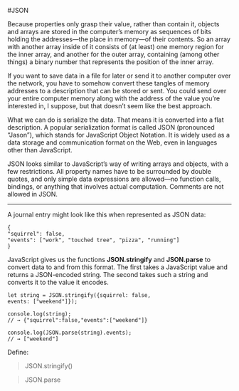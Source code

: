 #JSON

Because properties only grasp their value, rather than contain it, objects and arrays are stored in the computer’s memory as sequences of bits holding the addresses—the place in memory—of their contents. So an array with another array inside of it consists of (at least) one memory region for the inner array, and another for the outer array, containing (among other things) a binary number that represents the position of the inner array.

If you want to save data in a file for later or send it to another computer over the network, you have to somehow convert these tangles of memory addresses to a description that can be stored or sent. You could send over your entire computer memory along with the address of the value you’re interested in, I suppose, but that doesn’t seem like the best approach.

What we can do is serialize the data. That means it is converted into a flat description. A popular serialization format is called JSON (pronounced “Jason”), which stands for JavaScript Object Notation. It is widely used as a data storage and communication format on the Web, even in languages other than JavaScript.

JSON looks similar to JavaScript’s way of writing arrays and objects, with a few restrictions. All property names have to be surrounded by double quotes, and only simple data expressions are allowed—no function calls, bindings, or anything that involves actual computation. Comments are not allowed in JSON.

---

A journal entry might look like this when represented as JSON data:

```
{
"squirrel": false,
"events": ["work", "touched tree", "pizza", "running"]
}
```

JavaScript gives us the functions **JSON.stringify** and **JSON.parse** to convert data to and from this format. The first takes a JavaScript value and returns a JSON-encoded string. The second takes such a string and converts it to the value it encodes.

```
let string = JSON.stringify({squirrel: false,
events: ["weekend"]});

console.log(string);
// → {"squirrel":false,"events":["weekend"]}

console.log(JSON.parse(string).events);
// → ["weekend"]
```

Define:

> JSON.stringify()

> JSON.parse
